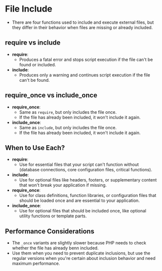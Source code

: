 # File Include

- There are four functions used to include and execute external files, but they differ in their behavior when files are missing or already included.

## require vs include
- **require**: 
  - Produces a fatal error and stops script execution if the file can't be found or included.
- **include**:
  - Produces only a warning and continues script execution if the file can't be found.

## require_once vs include_once
- **require_once**:
  - Same as `require`, but only includes the file once.
  - If the file has already been included, it won't include it again.
- **include_once**:
  - Same as `include`, but only includes the file once.
  - If the file has already been included, it won't include it again.

## When to Use Each?
- **require**:
  - Use for essential files that your script can't function without (database connections, core configuration files, critical functions).
- **include**:
  - Use for optional files like headers, footers, or supplementary content that won't break your application if missing.
- **require_once**:
  - Use for class definitions, function libraries, or configuration files that should be loaded once and are essential to your application.
- **include_once**:
  - Use for optional files that should be included once, like optional utility functions or template parts.

## Performance Considerations
- The `_once` variants are slightly slower because PHP needs to check whether the file has already benn included.
- Use them when you need to prevent duplicate inclusions, but use the regular versions when you're certain about inclusion behavior and need maximum performance.

